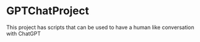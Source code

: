 # GPTChatProject
This project has scripts that can be used to have a human like conversation with ChatGPT
